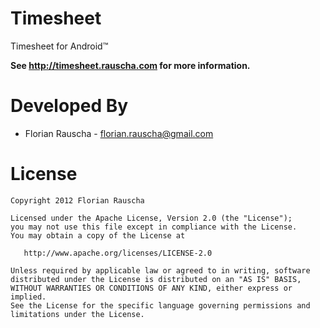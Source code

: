 Timesheet
=========

Timesheet for Android™

**See http://timesheet.rauscha.com for more information.**

Developed By
============

* Florian Rauscha - <florian.rauscha@gmail.com>


License
=======

    Copyright 2012 Florian Rauscha

    Licensed under the Apache License, Version 2.0 (the "License");
    you may not use this file except in compliance with the License.
    You may obtain a copy of the License at

       http://www.apache.org/licenses/LICENSE-2.0

    Unless required by applicable law or agreed to in writing, software
    distributed under the License is distributed on an "AS IS" BASIS,
    WITHOUT WARRANTIES OR CONDITIONS OF ANY KIND, either express or implied.
    See the License for the specific language governing permissions and
    limitations under the License.
